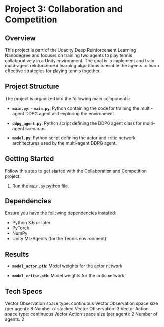 # Project 3: Collaboration and Competition

## Overview

This project is part of the Udacity Deep Reinforcement Learning Nanodegree and focuses on training two agents to play tennis collaboratively in a Unity environment. The goal is to implement and train multi-agent reinforcement learning algorithms to enable the agents to learn effective strategies for playing tennis together.

## Project Structure

The project is organized into the following main components:

- **`main.py`**: - **`main.py`**: Python containing the code for training the multi-agent DDPG agent and exploring the environment.

- **`ddpg_agent.py`**: Python script defining the DDPG agent class for multi-agent scenarios.

- **`model.py`**: Python script defining the actor and critic network architectures used by the multi-agent DDPG agent.


## Getting Started

Follow this step to get started with the Collaboration and Competition project:

1. Run the `main.py` python file.


## Dependencies

Ensure you have the following dependencies installed:

- Python 3.6 or later
- PyTorch
- NumPy
- Unity ML-Agents (for the Tennis environment)


## Results

- **`model_actor.pth`**: Model weights for the actor network

- **`model_critic.pth`**: Model weights for the critic network

## Tech Specs

Vector Observation space type: continuous
Vector Observation space size (per agent): 8
Number of stacked Vector Observation: 3
Vector Action space type: continuous
Vector Action space size (per agent): 2
Number of agents: 2